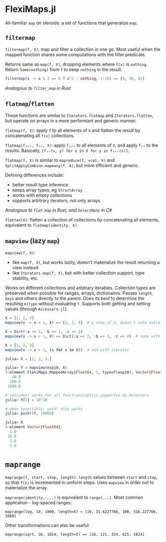 # FlexiMaps.jl

All-familiar `map` on steroids: a set of functions that generalize `map`.

## `filtermap`

`filtermap(f, X)`: map and filter a collection in one go.
Most useful when the mapped function shares some computations with the filter predicate.

Returns same as `map(f, X)`, dropping elements where `f(x)` is `nothing`.
Return `Some(nothing)` from `f` to keep `nothing` in the result.

```julia
filtermap(x -> x % 3 == 0 ? x^2 : nothing, 1:10) == [9, 36, 81]
```

_Analogous to `filter_map` in Rust_

## `flatmap`/`flatten`

These functions are similar to `Iterators.flatmap` and `Iterators.flatten`, but operate on arrays in a more performant and generic manner.

`flatmap(f, X)`: apply `f` to all elements of `X` and flatten the result by concatenating all `f(x)` collections.

`flatmap(fₒᵤₜ, fᵢₙ, X)`: apply `fₒᵤₜ` to all elements of `X`, and apply `fᵢₙ` to the results. Basically, `[fᵢₙ(x, y) for x in X for y in fₒᵤₜ(x)]`.

`flatmap(f, X)` is similar to `mapreduce(f, vcat, X)` and `SplitApplyCombine.mapmany(f, A)`, but more efficient and generic.

Defining differences include:
- better result type inference
- keeps array types, eg `StructArray`
- works with empty collections
- supports arbitrary iterators, not only arrays

_Analogous to `flat_map` in Rust, and `SelectMany` in C#_

`flatten(X)`: flatten a collection of collections by concatenating all elements, equivalent to `flatmap(identity, X)`.

## `mapview` (lazy `map`)

`mapview(f, X)`:
- like `map(f, X)`, but works lazily, doesn't materialize the result returning a view instead.
- like `Iterators.map(f, X)`, but with better collection support, type stability, etc.

Works on different collections and arbitrary iterables. Collection types are preserved when possible for ranges, arrays, dictionaires. Passes `length`, `keys` and others directly to the parent. Does its best to determine the resulting `eltype` without evaluating `f`. Supports both getting and setting values (through `Accessors.jl`).

```julia
X = [1, 2, 3]
mapview(x -> x + 1, X) == [2, 3, 4]  # a view of X, doesn't take extra memory

X = Dict(:a => 1, :b => 2, :c => 3)
mapview(x -> x + 1, X) == Dict(:a => 2, :b => 3, :c => 4)  # same with Dict

X = [1, 2, 3]
mapview(x -> x + 1, (x for x in X))  # and with iterator
```

```julia
julia> X = [1, 2, 3.]

julia> Y = mapview(exp10, X)
3-element FlexiMaps.MappedArray{Float64, 1, typeof(exp10), Vector{Float64}}:
   10.0
  100.0
 1000.0

# setindex! works for all functions/optics supported by Accessors
julia> Y[2] = 10^10

# when invertible, push! also works
julia> push!(Y, 10000)

julia> X
4-element Vector{Float64}:
  1.0
 10.0
  3.0
  4.0
```

# `maprange`

`maprange(f, start, stop; length)`: `length` values between `start` and `stop`, so that `f(x)` is incremented in uniform steps. Uses `mapview` in order not to materialize the array.

`maprange(identity, ...)` is equivalent to `range(...)`. Most common application - log-spaced ranges:

`maprange(log, 10, 1000, length=5) ≈ [10, 31.6227766, 100, 316.227766, 1000]`

Other transformations can also be useful:

`maprange(sqrt, 16, 1024, length=5) == [16, 121, 324, 625, 1024]`
